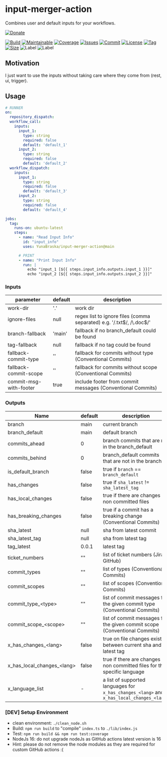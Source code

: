 # input-merger-action

Combines user and default inputs for your workflows.

[![Donate](https://img.shields.io/badge/Donate-PayPal-green.svg)](https://www.paypal.com/donate/?hosted_button_id=HFHFUT3G6TZF6)

[![Build][build_shield]][build_link]
[![Maintainable][maintainable_shield]][maintainable_link]
[![Coverage][coverage_shield]][coverage_link]
[![Issues][issues_shield]][issues_link]
[![Commit][commit_shield]][commit_link]
[![License][license_shield]][license_link]
[![Tag][tag_shield]][tag_link]
[![Size][size_shield]][size_shield]
![Label][label_shield]
![Label][node_version]

## Motivation
I just want to use the inputs without taking care where they come from (rest, ui, trigger).

## Usage

```yaml
# RUNNER
on:
  repository_dispatch:
  workflow_call:
    inputs:
      input_1:
        type: string
        required: false
        default: 'default_1'
      input_2:
        type: string
        required: false
        default: 'default_2'
  workflow_dispatch:
    inputs:
      input_1:
        type: string
        required: false
        default: 'default_3'
      input_2:
        type: string
        required: false
        default: 'default_4'

jobs:
  tag:
    runs-on: ubuntu-latest
    steps:
      - name: "Read Input Info"
        id: "input_info"
        uses: YunaBraska/input-merger-action@main

      # PRINT
      - name: "Print Input Info"
        run: |
          echo "input_1 [${{ steps.input_info.outputs.input_1 }}]"
          echo "input_2 [${{ steps.input_info.outputs.input_2 }}]"

```

### Inputs

| parameter              | default | description                                                            |
|------------------------|---------|------------------------------------------------------------------------|
| work-dir               | '.'     | work dir                                                               |
| ignore-files           | null    | regex list to ignore files (comma separated) e.g. '/\.txt$/, /\.doc$/' |
| branch-fallback        | 'main'  | fallback if no branch_default could be found                           |
| tag-fallback           | null    | fallback if no tag could be found                                      |
| fallback-commit-type   | ''      | fallback for commits without type (Conventional Commits)               |
| fallback-commit-scope  | ''      | fallback for commits without scope (Conventional Commits)              |
| commit-msg-with-footer | true    | include footer from commit messages (Conventional Commits)             |

### Outputs

| Name                        | default | description                                                                               |
|-----------------------------|---------|-------------------------------------------------------------------------------------------|
| branch                      | main    | current branch                                                                            |
| branch_default              | main    | default branch                                                                            |
| commits_ahead               | 0       | branch commits that are not in the branch_default                                         |
| commits_behind              | 0       | branch_default commits that are not in the branch                                         |
| is_default_branch           | false   | true if `branch` == `branch_default`                                                      |
| has_changes                 | false   | true if `sha_latest` != `sha_latest_tag`                                                  |
| has_local_changes           | false   | true if there are changes on non committed files                                          |
| has_breaking_changes        | false   | true if a commit has a breaking change (Conventional Commits)                             |
| sha_latest                  | null    | sha from latest commit                                                                    |
| sha_latest_tag              | null    | sha from latest tag                                                                       |
| tag_latest                  | 0.0.1   | latest tag                                                                                |
| ticket_numbers              | ""      | list of ticket numbers (Jira  GitHub)                                                     |
| commit_types                | ""      | list of types (Conventional Commits)                                                      |
| commit_scopes               | ""      | list of scopes (Conventional Commits)                                                     |
| commit_type_\<type>         | ""      | list of commit messages for the given commit type (Conventional Commits)                  |
| commit_scope_\<scope>       | ""      | list of commit messages for the given commit scope (Conventional Commits)                 |
| x_has_changes_\<lang>       | false   | true on file changes exists between current sha and latest tag                            |
| x_has_local_changes_\<lang> | false   | true if there are changes on non committed files for the specific language                |
| x_language_list             | -       | a list of supported languages for `x_has_changes_<lang>` and `x_has_local_changes_<lang>` |

### \[DEV] Setup Environment

* clean environment: `./clean_node.sh`
* Build: `npm run build` to "compile" `index.ts` to `./lib/index.js`
* Test: `npm run build && npm run test:coverage`
* NodeJs 16: do not upgrade nodeJs as GitHub actions latest version is 16
* Hint: please do not remove the node modules as they are required for custom GitHub actions :(

[build_shield]: https://github.com/YunaBraska/input-merger-action/workflows/RELEASE/badge.svg

[build_link]: https://github.com/YunaBraska/input-merger-action/actions/workflows/publish.yml/badge.svg

[maintainable_shield]: https://img.shields.io/codeclimate/maintainability/YunaBraska/input-merger-action?style=flat-square

[maintainable_link]: https://codeclimate.com/github/YunaBraska/input-merger-action/maintainability

[coverage_shield]: https://img.shields.io/codeclimate/coverage/YunaBraska/input-merger-action?style=flat-square

[coverage_link]: https://codeclimate.com/github/YunaBraska/input-merger-action/test_coverage

[issues_shield]: https://img.shields.io/github/issues/YunaBraska/input-merger-action?style=flat-square

[issues_link]: https://github.com/YunaBraska/input-merger-action/commits/main

[commit_shield]: https://img.shields.io/github/last-commit/YunaBraska/input-merger-action?style=flat-square

[commit_link]: https://github.com/YunaBraska/input-merger-action/issues

[license_shield]: https://img.shields.io/github/license/YunaBraska/input-merger-action?style=flat-square

[license_link]: https://github.com/YunaBraska/input-merger-action/blob/main/LICENSE

[tag_shield]: https://img.shields.io/github/v/tag/YunaBraska/input-merger-action?style=flat-square

[tag_link]: https://github.com/YunaBraska/input-merger-action/releases

[size_shield]: https://img.shields.io/github/repo-size/YunaBraska/input-merger-action?style=flat-square

[label_shield]: https://img.shields.io/badge/Yuna-QueenInside-blueviolet?style=flat-square

[gitter_shield]: https://img.shields.io/gitter/room/YunaBraska/input-merger-action?style=flat-square

[gitter_link]: https://gitter.im/input-merger-action/Lobby

[node_version]: https://img.shields.io/badge/node-16-blueviolet?style=flat-square
